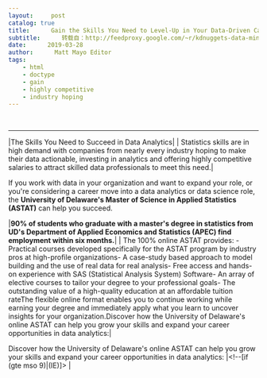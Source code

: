 ```yaml
---
layout:     post
catalog: true
title:      Gain the Skills You Need to Level-Up in Your Data-Driven Career
subtitle:      转载自：http://feedproxy.google.com/~r/kdnuggets-data-mining-analytics/~3/dBy4PcqUh_Q/delaware-gain-skills-need-data-driven-career.html
date:      2019-03-28
author:      Matt Mayo Editor
tags:
    - html
    - doctype
    - gain
    - highly competitive
    - industry hoping
---
```



  
 





---


|The Skills You Need to Succeed in Data Analytics|
| Statistics skills are in high demand with companies from nearly every industry hoping to make their data actionable, investing in analytics and offering highly competitive salaries to attract skilled data professionals to meet this need.|

If you work with data in your organization and want to expand your role, or you're considering a career move into a data analytics or data science role, the **University of Delaware's Master of Science in Applied Statistics (ASTAT)** can help you succeed.

|**90% of students who graduate with a master's degree in statistics from UD's Department of Applied Economics and Statistics (APEC) find employment within six months.**|
| The 100% online ASTAT provides: - Practical courses developed specifically for the ASTAT program by industry pros at high-profile organizations- A case-study based approach to model building and the use of real data for real analysis- Free access and hands-on experience with SAS (Statistical Analysis System) Software- An array of elective courses to tailor your degree to your professional goals- The outstanding value of a high-quality education at an affordable tuition rateThe flexible online format enables you to continue working while earning your degree and immediately apply what you learn to uncover insights for your organization.Discover how the University of Delaware's online ASTAT can help you grow your skills and expand your career opportunities in data analytics:|

Discover how the University of Delaware's online ASTAT can help you grow your skills and expand your career opportunities in data analytics:
|<!--[if (gte mso 9)|(IE)]> | 








